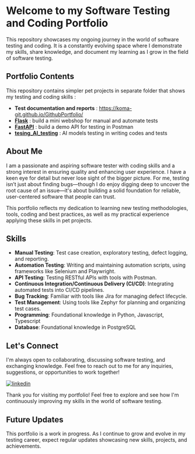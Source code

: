 # Welcome to my Software Testing and Coding Portfolio

This repository showcases my ongoing journey in the world of software testing and coding. It is a constantly evolving space where I demonstrate my skills, share knowledge, and document my learning as I grow in the field of software testing.

## Portfolio Contents

This repository contains simpler pet projects in separate folder that shows my testing and coding skills :

- **Test documentation and reports** : https://koma-git.github.io/GithubPortfolio/
- **[Flask](/Flask)** : build a mini webshop for manual and automate tests
- **[FastAPI](/FastAPI/)** : build a demo API for testing in Postman
- **[tesing_AI_testing](/testing_AI_testing/)** : AI models testing in writing codes and tests

## About Me

I am a passionate and aspiring software tester with coding skills and a strong interest in ensuring quality and enhancing user experience. I have a keen eye for detail but never lose sight of the bigger picture. For me, testing isn’t just about finding bugs—though I do enjoy digging deep to uncover the root cause of an issue—it's about building a solid foundation for reliable, user-centered software that people can trust.

This portfolio reflects my dedication to learning new testing methodologies, tools, coding and best practices, as well as my practical experience applying these skills in pet projects.

## Skills

- **Manual Testing**: Test case creation, exploratory testing, defect logging, and reporting.
- **Automation Testing**: Writing and maintaining automation scripts, using frameworks like Selenium and Playwright.
- **API Testing**: Testing RESTful APIs with tools with Postman.
- **Continuous Integration/Continuous Delivery (CI/CD)**: Integrating automated tests into CI/CD pipelines.
- **Bug Tracking**: Familiar with tools like Jira for managing defect lifecycle.
- **Test Management**: Using tools like Zephyr for planning and organizing test cases.
- **Programming**: Foundational knowledge in Python, Javascript, Typescript
- **Database**: Foundational knowledge in PostgreSQL

## Let's Connect

I'm always open to collaborating, discussing software testing, and exchanging knowledge. Feel free to reach out to me for any inquiries, suggestions, or opportunities to work together!

[![linkedin](https://img.shields.io/badge/linkedin-0A66C2?style=for-the-badge&logo=linkedin&logoColor=white)](https://hu.linkedin.com/in/m%C3%A1ty%C3%A1s-k%C3%B3czi-391b9a354?trk=people-guest_people_search-card)

Thank you for visiting my portfolio! Feel free to explore and see how I'm continuously improving my skills in the world of software testing.

## Future Updates

This portfolio is a work in progress. As I continue to grow and evolve in my testing career, expect regular updates showcasing new skills, projects, and achievements.